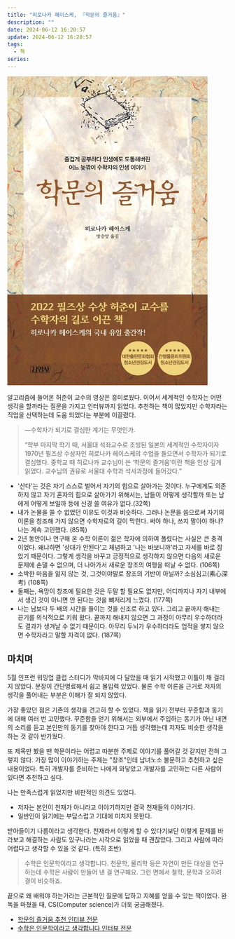 ```yaml
---
title: "히로나카 헤이스케, 『학문의 즐거움』"
description: ""
date: 2024-06-12 16:20:57
update: 2024-06-12 16:20:57
tags:
  - 책
series: 
---
```


![히로나카 헤이스케, 《학문의 즐거움》, 방승양 번역, 김영사, 2013](./images/joy-of-learning.jpg)

알고리즘에 들어온 허준이 교수의 영상은 흥미로웠다. 이어서 세계적인 수학자는 어떤 생각을 할까라는 질문을 가지고 인터뷰까지 읽었다. 추천하는 책이 많았지만 수학자라는 직업을 선택하는데
도움 되었다는 부분에 이끌렸다.

> ―수학자가 되기로 결심한 계기는 무엇인가.
>
> “학부 마지막 학기 때, 서울대 석좌교수로 초빙된 일본의 세계적인 수학자이자 1970년 필즈상 수상자인 히로나카 헤이스케의 수업을 들으면서 수학자가 되기로 결심했다. 중학교 때 히로나카 교수님이 쓴 ‘학문의
> 즐거움’이란 책을 인상 깊게 읽었다. 교수님의 권유로 서울대 수학과 석사과정에 들어갔다.”

- '산다'는 것은 자기 스스로 벌어서 자기의 힘으로 살아가는 것이다. 누구에게도 의존하지 않고 자기 혼자의 힘으로 살아가기 위해서는,
  남들이 어떻게 생각할까 또는 남에게 어떻게 보일까 등에 신경 쓸 여유가 없다.(32쪽)
- 내가 논물을 쓸 수 없었던 이유도 이것과 비슷하다. 그러나 논문을 씀으로써 자기의 이론을 창조해 가지 않으면 수학자로의 길이 막힌다. 써야 하나, 쓰지 말아야 하나? 나는 계속 고민했다. (85쪽)
- 2년 동안이나 연구해 온 수학 이론이 젊은 학자에 의하여 풀렸다는 사실은 큰 충격이었다. 왜냐하면 '상대가 안된다'고 체념하고 '나는 바보니까'라고 자세를 바로 잡았기 때문이다. 그렇게 생각을 바꾸고 긍정적으로
  생각하지 않으면 다음의 새로운 문제에 손댈 수 없으며, 더 나아가서 새로운 창조의 여행을 떠날 수 없다. (106쪽)
- 소박한 마음을 잃지 않는 것, 그것이야말로 창조의 기반이 아닐까? 소심심고(素心深考) (108쪽)
- 둘째는, 욕망이 창조에 필요한 것은 두말 할 필요도 없지만, 어디까지나 자기 내부에서 생긴 것이 아니면 안 된다는 것을 뼈저리게 느꼈다. (177쪽)
- 나는 남보다 두 배의 시간을 들이는 것을 신조로 하고 있다. 그리고 끝까지 해내는 끈기를 의식적으로 키워 왔다. 끝까지 해내지 않으면 그 과정이 아무리 우수하더라도 결과가 생겨날 수 없기 때문이다. 아무리 두뇌가
  우수하더라도 업적을 쌓지 않으면 수학자라고 말할 자격이 없다. (187쪽)

## 마치며

5월 인프런 워밍업 클럽 스터디가 막바지에 다 달았을 때 읽기 시작했고 이틀이 채 걸리지 않았다. 문장이 간단명료해서 쉽고 몰입력 있었다. 물론 수학 이론을 근거로 저자의 생각을 풀어내는 부분은 이해가 잘 되지
않았다.

가장 좋았던 점은 기존의 생각을 견고히 할 수 있었다. 책을 읽기 전부터 꾸준함과 동기에 대해 여러 번 고민했다. 꾸준함을 얻기 위해서는 외부에서 주입하는 동기가 아닌 내면의 소리를 듣고 본인만의 동기를 찾아야
한다고 거듭 생각했는데 저자도 비슷한 생각을 하는 것 같아 반가웠다.

또 제목만 봤을 땐 학문이라는 어렵고 따분한 주제로 이야기를 풀어갈 것 같지만 전혀 그렇지 않다. 가장 많이 이야기하는 주제는 "창조"인데 남녀노소 불문하고 추천하고 싶은 내용이었다. 특히 개발자를 준비하는
나에게 와닿았고 개발자를 고민하는 다른 사람이 있다면 추천하고 싶다.

나는 만족스럽게 읽었지만 비판적인 의견도 있었다.

- 저자는 본인이 천재가 아니라고 이야기하지만 결국 천재들의 이야기다.
- 일반인이 읽기에는 부담스럽고 기대에 미치지 못한다.

받아들이기 나름이라고 생각한다. 천재라서 이렇게 할 수 있다기보단 이렇게 문제를 바라보고 해결하는 사람도 있구나라는 시각으로 읽었을 때 괜찮았다. 그리고 사람에 따라 어렵다고 생각할 수 있을 것 같다. (특히
초반)

> 수학은 인문학이라고 생각합니다. 천문학, 물리학 등은 자연이 만든 대상을 연구하는데 수학은 사람이 만들어 낸 걸 연구해요. 그런 면에서 철학, 문학과 오히려 결이 비슷하죠.

끝으로 왜 배워야 하는가라는 근본적인 질문에 답하고 지혜를 얻을 수 있는 책이었다. 완독을 마쳤을 때, CS(Computer science)가 더욱 궁금해졌다.

- [학문의 즐거움 추천 인터뷰 전문](https://www.donga.com/news/Economy/article/all/20220706/114308959/1)
- [수학은 인문학이라고 생각합니다 인터뷰 전문](https://www.chosun.com/national/weekend/2022/01/01/ASP3UHRZTBD3VC7XN3LGQCIS2A/)
